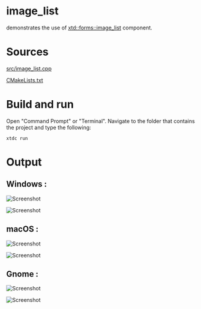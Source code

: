 # image_list

demonstrates the use of [xtd::forms::image_list](../../../src/xtd_forms/include/xtd/forms/image_list.hpp) component.

# Sources

[src/image_list.cpp](src/image_list.cpp)

[CMakeLists.txt](CMakeLists.txt)

# Build and run

Open "Command Prompt" or "Terminal". Navigate to the folder that contains the project and type the following:

```shell
xtdc run
```

# Output

## Windows :

![Screenshot](../../../docs/pictures/examples/image_list_w.png)

![Screenshot](../../../docs/pictures/examples/image_list_wd.png)

## macOS :

![Screenshot](../../../docs/pictures/examples/image_list_m.png)

![Screenshot](../../../docs/pictures/examples/image_list_md.png)

## Gnome :

![Screenshot](../../../docs/pictures/examples/image_list_g.png)

![Screenshot](../../../docs/pictures/examples/image_list_gd.png)
